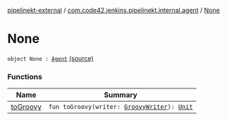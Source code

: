 [pipelinekt-external](../../index.md) / [com.code42.jenkins.pipelinekt.internal.agent](../index.md) / [None](./index.md)

# None

`object None : `[`Agent`](../../com.code42.jenkins.pipelinekt.core/-agent.md) [(source)](https://github.com/code42/pipelinekt/tree/master/internal/src/main/kotlin/com/code42/jenkins/pipelinekt/internal/agent/None.kt#L6)

### Functions

| Name | Summary |
|---|---|
| [toGroovy](to-groovy.md) | `fun toGroovy(writer: `[`GroovyWriter`](../../com.code42.jenkins.pipelinekt.core.writer/-groovy-writer/index.md)`): `[`Unit`](https://kotlinlang.org/api/latest/jvm/stdlib/kotlin/-unit/index.html) |
